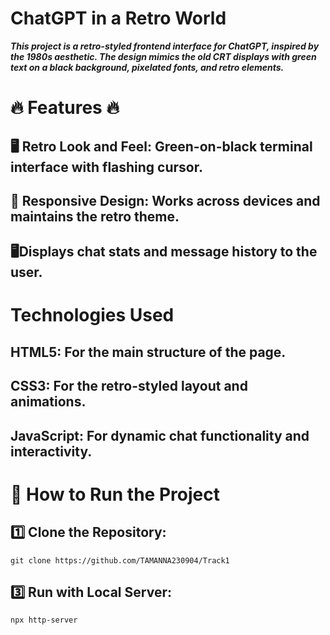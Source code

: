 # ChatGPT in a Retro World
***This project is a retro-styled frontend interface for ChatGPT, inspired by the 1980s aesthetic.
The design mimics the old CRT displays with green text on a black background, pixelated fonts, 
and retro elements.***

# 🔥 Features 🔥
## 🖥️ Retro Look and Feel: Green-on-black terminal interface with flashing cursor.
## 📱 Responsive Design: Works across devices and maintains the retro theme.
## 🖥️Displays chat stats and message history to the user.

# Technologies Used

## HTML5: For the main structure of the page.
## CSS3: For the retro-styled layout and animations.
## JavaScript: For dynamic chat functionality and interactivity.

# 🚀 How to Run the Project
## 1️⃣ Clone the Repository:
```
git clone https://github.com/TAMANNA230904/Track1
```
## 3️⃣ Run with Local Server:
```npx http-server```

